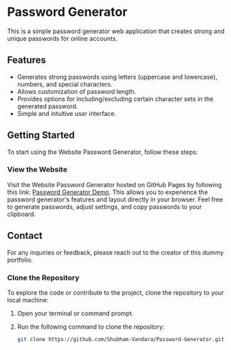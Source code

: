 # Password Generator

This is a simple password generator web application that creates strong and unique passwords for online accounts.

## Features

- Generates strong passwords using letters (uppercase and lowercase), numbers, and special characters.
- Allows customization of password length.
- Provides options for including/excluding certain character sets in the generated password.
- Simple and intuitive user interface.

## Getting Started

To start using the Website Password Generator, follow these steps:

### View the Website

Visit the Website Password Generator hosted on GitHub Pages by following this link: [Password Generator Demo](https://shubham-vandara.github.io/Password-Generator/). This allows you to experience the password generator's features and layout directly in your browser. Feel free to generate passwords, adjust settings, and copy passwords to your clipboard.

## Contact

For any inquiries or feedback, please reach out to the creator of this dummy portfolio.

### Clone the Repository

To explore the code or contribute to the project, clone the repository to your local machine:

1. Open your terminal or command prompt.
2. Run the following command to clone the repository:

   ```bash
   git clone https://github.com/Shubham-Vandara/Password-Generator.git
